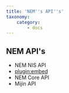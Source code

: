 ```yaml
---
title: 'NEM''s API''s'
taxonomy:
    category:
        - docs
---
```


## NEM API's
* NEM NIS API
* [plugin:embed](https://nemproject.github.io/)
* NEM Core API
* Mijin API
